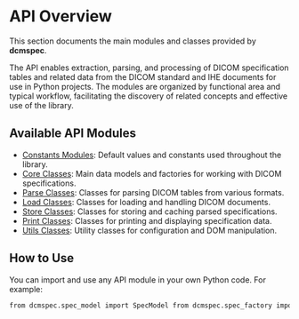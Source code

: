 # API Overview

This section documents the main modules and classes provided by **dcmspec**.

The API enables extraction, parsing, and processing of DICOM specification tables and related data from the DICOM standard and IHE documents for use in Python projects. The modules are organized by functional area and typical workflow, facilitating the discovery of related concepts and effective use of the library.

## Available API Modules

- [Constants Modules](service_attribute_defaults.md): Default values and constants used throughout the library.
- [Core Classes](spec_model.md): Main data models and factories for working with DICOM specifications.
- [Parse Classes](spec_parser.md): Classes for parsing DICOM tables from various formats.
- [Load Classes](doc_handler.md): Classes for loading and handling DICOM documents.
- [Store Classes](spec_store.md): Classes for storing and caching parsed specifications.
- [Print Classes](spec_printer.md): Classes for printing and displaying specification data.
- [Utils Classes](config.md): Utility classes for configuration and DOM manipulation.

## How to Use

You can import and use any API module in your own Python code. For example:

```bash
from dcmspec.spec_model import SpecModel from dcmspec.spec_factory import SpecFactory
```
